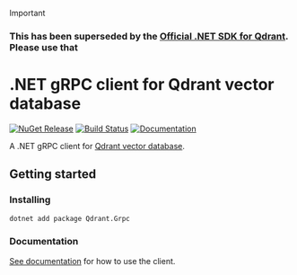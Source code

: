 > [!IMPORTANT]
> ### This has been superseded by the [Official .NET SDK for Qdrant](https://github.com/qdrant/qdrant-dotnet). Please use that

# .NET gRPC client for Qdrant vector database

[![NuGet Release][QdrantGrpc-image]][QdrantGrpc-nuget-url]
[![Build Status](https://img.shields.io/endpoint.svg?url=https%3A%2F%2Factions-badge.atrox.dev%2Frusscam%2Fqdrant-dotnet-client%2Fbadge%3Fref%3Dmain&style=flat)](https://actions-badge.atrox.dev/russcam/qdrant-dotnet-client/goto?ref=main)
[![Documentation][QdrantDoc-image]][Documentation-url]

A .NET gRPC client for [Qdrant vector database](https://qdrant.tech/).

## Getting started

### Installing

```sh
dotnet add package Qdrant.Grpc
```

### Documentation

[See documentation][Documentation-url] for how to use the client.

[Documentation-url]:https://forloop.co.uk/qdrant-dotnet-client/
[QdrantDoc-image]:
https://img.shields.io/badge/Documentation-blue

[QdrantGrpc-nuget-url]:https://www.nuget.org/packages/Qdrant.Grpc/
[QdrantGrpc-image]:
https://img.shields.io/nuget/v/Qdrant.Grpc.svg
